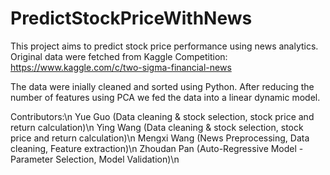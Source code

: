 # PredictStockPriceWithNews

This project aims to predict stock price performance using news analytics. Original data were fetched from Kaggle Competition: https://www.kaggle.com/c/two-sigma-financial-news

The data were inially cleaned and sorted using Python. After reducing the number of features using PCA we fed the data into a linear dynamic model.

Contributors:\n
Yue Guo (Data cleaning & stock selection, stock price and return calculation)\n
Ying Wang (Data cleaning & stock selection, stock price and return calculation)\n
Mengxi Wang (News Preprocessing, Data cleaning, Feature extraction)\n
Zhoudan Pan (Auto-Regressive Model - Parameter Selection, Model Validation)\n
